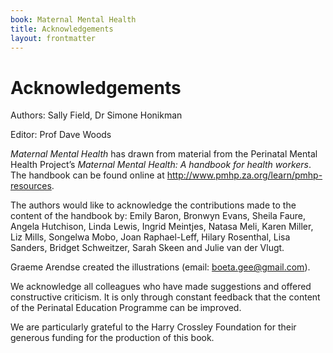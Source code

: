 ```yaml
---
book: Maternal Mental Health
title: Acknowledgements
layout: frontmatter
---
```


# Acknowledgements

Authors: Sally Field, Dr Simone Honikman

Editor: Prof Dave Woods

*Maternal Mental Health* has drawn from material from the Perinatal Mental Health Project’s *Maternal Mental Health: A handbook for health workers*. The handbook can be found online at http://www.pmhp.za.org/learn/pmhp-resources. 

The authors would like to acknowledge the contributions made to the content of the handbook by: Emily Baron, Bronwyn Evans, Sheila Faure, Angela Hutchison, Linda Lewis, Ingrid Meintjes, Natasa Meli, Karen Miller, Liz Mills, Songelwa Mobo, Joan Raphael-Leff, Hilary Rosenthal, Lisa Sanders, Bridget Schweitzer, Sarah Skeen and Julie van der Vlugt. 

Graeme Arendse created the illustrations (email: boeta.gee@gmail.com).

We acknowledge all colleagues who have made suggestions and offered constructive criticism. It is only through constant feedback that the content of the Perinatal Education Programme can be improved. 

We are particularly grateful to the Harry Crossley Foundation for their generous funding for the production of this book. 
